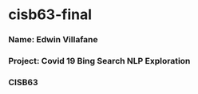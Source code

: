 # cisb63-final
### Name: Edwin Villafane
### Project: Covid 19 Bing Search NLP Exploration
### CISB63
